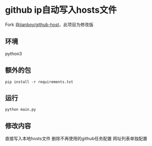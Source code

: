 # github ip自动写入hosts文件

Fork 自[jianboy/github-host](https://github.com/jianboy/github-host)，此项目为修改版

## 环境
python3

## 额外的包
`pip install -r requirements.txt`

## 运行
`python main.py`

## 修改内容
直接写入本地hosts文件
删除不再使用的github任务配置
网址列表单独配置